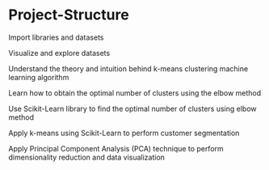 # Project-Structure 

Import libraries and datasets 

Visualize and explore datasets  

Understand the theory and intuition behind k-means clustering machine learning algorithm 

Learn how to obtain the optimal number of clusters using the elbow method  

Use Scikit-Learn library to find the optimal number of clusters using elbow method  

Apply k-means using Scikit-Learn to perform customer segmentation  

Apply Principal Component Analysis (PCA) technique to perform dimensionality reduction and data visualization
